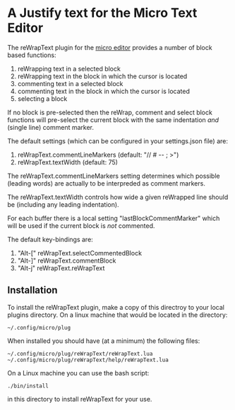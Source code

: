 # A Justify text for the Micro Text Editor

The reWrapText plugin for the [micro 
editor](https://github.com/zyedidia/micro) provides a number of block 
based functions: 

1. reWrapping text in a selected block
2. reWrapping text in the block in which the cursor is located
3. commenting text in a selected block
4. commenting text in the block in which the cursor is located
5. selecting a block

If no block is pre-selected then the reWrap, comment and select block 
functions will pre-select the current block with the same indentation 
*and* (single line) comment marker. 

The default settings (which can be configured in your settings.json file) 
are: 

1. reWrapText.commentLineMarkers (default: "// # -- ; >")
2. reWrapText.textWidth          (default: 75)

The reWrapText.commentLineMarkers setting determines which possible 
(leading words) are actually to be interpreded as comment markers. 

The reWrapText.textWidth controls how wide a given reWrapped line should 
be (including any leading indentation).

For each buffer there is a local setting "lastBlockCommentMarker" which 
will be used if the current block is *not* commented. 

The default key-bindings are:

1. "Alt-[" reWrapText.selectCommentedBlock
2. "Alt-]" reWrapText.commentBlock
3. "Alt-j" reWrapText.reWrapText

## Installation

To install the reWrapText plugin, make a copy of this directroy to your 
local plugins directory. On a linux machine that would be located in the 
directory: 

    ~/.config/micro/plug

When installed you should have (at a minimum) the following files:

    ~/.config/micro/plug/reWrapText/reWrapText.lua
    ~/.config/micro/plug/reWrapText/help/reWrapText.lua

On a Linux machine you can use the bash script:

    ./bin/install

in this directory to install reWrapText for your use.
